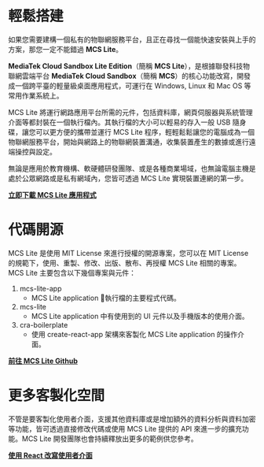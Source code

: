 # 輕鬆搭建

如果您需要建構一個私有的物聯網服務平台，且正在尋找一個能快速安裝與上手的方案，那您一定不能錯過 **MCS Lite**。

**MediaTek Cloud Sandbox Lite Edition**（簡稱 **MCS Lite**），是根據聯發科技物聯網雲端平台 **MediaTek Cloud Sandbox**（簡稱 **MCS**）的核心功能改寫，開發成一個跨平臺的輕量級桌面應用程式，可運行在 Windows, Linux 和 Mac OS 等常用作業系統上。

MCS Lite 將運行網路應用平台所需的元件，包括資料庫，網頁伺服器與系統管理介面等都封裝在一個執行檔內。其執行檔的大小可以輕易的存入一般 USB 隨身碟，讓您可以更方便的攜帶並運行 MCS Lite 程序，輕輕鬆鬆讓您的電腦成為一個物聯網服務平台，開始與網路上的物聯網裝置溝通，收集裝置產生的數據或進行遠端操控與設定。

無論是應用於教育機構、軟硬體研發團隊、或是各種商業場域，也無論電腦主機是處於公眾網路或是私有網域內，您皆可透過 MCS Lite 實現裝置連網的第一步。

**[立即下載 MCS Lite 應用程式](https://github.com/MCS-Lite/mcs-lite-app/releases/latest)**

# 代碼開源

MCS Lite 是使用 MIT License 來進行授權的開源專案，您可以在 MIT License 的規範下，使用、重製、修改、出版、散布、再授權 MCS Lite 相關的專案。
MCS Lite 主要包含以下幾個專案與元件：

1. mcs-lite-app
   * MCS Lite application 執行檔的主要程式代碼。
2. mcs-lite
   * MCS Lite application 中有使用到的 UI 元件以及手機版本的使用介面。
3. cra-boilerplate
   * 使用 create-react-app 架構來客製化 MCS Lite application 的操作介面。
   
**[前往 MCS Lite Github](https://github.com/MCS-Lite)**


# 更多客製化空間

不管是要客製化使用者介面，支援其他資料庫或是增加額外的資料分析與資料加密等功能，皆可透過直接修改代碼或使用 MCS Lite 提供的 API 來進一步的擴充功能。MCS Lite 開發團隊也會持續釋放出更多的範例供您參考。

**[使用 React 改寫使用者介面](https://github.com/MCS-Lite/cra-boilerplate)**

